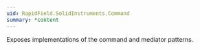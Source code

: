 ```yaml
---
uid: RapidField.SolidInstruments.Command
summary: *content
---
```


<!--
Copyright (c) RapidField LLC. Licensed under the MIT License. See LICENSE.txt in the project root for license information.
-->

Exposes implementations of the command and mediator patterns.